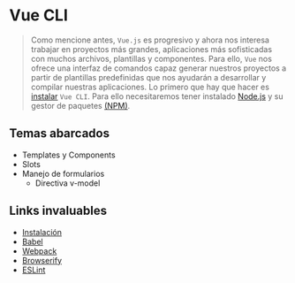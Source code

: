 # Vue CLI

> Como mencione antes, `Vue.js` es progresivo y ahora nos interesa trabajar en proyectos más grandes, aplicaciones más sofisticadas con muchos archivos, plantillas y componentes. Para ello, `Vue` nos ofrece una interfaz de comandos capaz generar nuestros proyectos a partir de plantillas predefinidas que nos ayudarán a desarrollar y compilar nuestras aplicaciones. Lo primero que hay que hacer es [instalar](https://cli.vuejs.org/guide/installation.html) `Vue CLI`. Para ello necesitaremos tener instalado [Node.js](https://nodejs.org/en/) y su gestor de paquetes [(NPM)](https://www.npmjs.com/).

## Temas abarcados
- Templates y Components
- Slots
- Manejo de formularios
    - Directiva v-model

## Links invaluables
* [Instalación](https://cli.vuejs.org/guide/installation.html)
* [Babel](https://babeljs.io/)
* [Webpack](https://webpack.js.org/)
* [Browserify](http://browserify.org/)
* [ESLint](https://eslint.org/)
